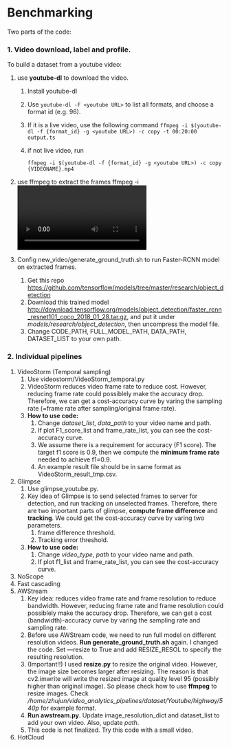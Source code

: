 # Benchmarking

Two parts of the code:

### 1. Video download, label and profile.

To build a dataset from a youtube video:
1. use **youtube-dl** to download the video.
  
   1. Install youtube-dl
   
   2. Use ``` youtube-dl -F <youtube URL> ``` to list all formats, and choose a format id (e.g. 96).
   
   3.  If it is a live video, use the following command
      ```ffmpeg -i $(youtube-dl -f {format_id} -g <youtube URL>) -c copy -t 00:20:00 output.ts```
   
   4. if not live video, run 
   
      ```ffmpeg -i $(youtube-dl -f {format_id} -g <youtube URL>) -c copy {VIDEONAME}.mp4```
   
      
   
2. use ffmpeg to extract the frames
   ffmpeg -i <Video Filename> %06d.jpg -hide_banner

3. Config new_video/generate_ground_truth.sh to run Faster-RCNN model on extracted frames. 

   1. Get this repo https://github.com/tensorflow/models/tree/master/research/object_detection 
   2. Download this trained model http://download.tensorflow.org/models/object_detection/faster_rcnn_resnet101_coco_2018_01_28.tar.gz, and put it under *models/research/object_detection*, then uncompress the model file.
   3. Change CODE_PATH, FULL_MODEL_PATH, DATA_PATH, DATASET_LIST to your own path.





### 2. Individual pipelines

1. VideoStorm (Temporal sampling)
   1. Use videostorm/VideoStorm_temporal.py 
   2. VideoStorm reduces video frame rate to reduce cost. However, reducing frame rate could possiblely make the accuracy drop. Therefore, we can get a cost-accuracy curve by varing the sampling rate (=frame rate after sampling/original frame rate). 
   3. **How to use code:** 
      1. Change *dataset_list*, *data_path* to your video name and path.
      2. If plot F1_score_list and frame_rate_list, you can see the cost-accuracy curve.
      3. We assume there is a requirement for accuracy (F1 score). The target f1 score is 0.9, then we compute the **minimum frame rate** needed to achieve f1=0.9.
      4. An example result file should be in same format as VideoStorm_result_tmp.csv.
2. Glimpse
   1. Use glimpse_youtube.py.
   2. Key idea of Glimpse is to send selected frames to server for detection, and run tracking on unselected frames. Therefore, there are two important parts of glimpse, **compute frame difference** and **tracking**. We could get the cost-accuracy curve by varing two parameters.
      1. frame difference threshold.
      2. Tracking error threshold.
   3. **How to use code:**
      1. Change  *video_type*, *path* to your video name and path.
      2. If plot f1_list and frame_rate_list, you can see the cost-accuracy curve.
3. NoScope
4. Fast cascading
5. AWStream
   1. Key idea: reduces video frame rate and frame resolution to reduce bandwidth. However, reducing frame rate and frame resolution could possiblely make the accuracy drop. Therefore, we can get a cost (bandwidth)-accuracy curve by varing the sampling rate and sampling rate.
   2. Before use AWStream code, we need to run full model on different resolution videos. **Run generate_ground_truth.sh** again. I changed the code. Set —resize to True and add RESIZE_RESOL to specify the resulting resolution. 
   3. (Important!!) I used **resize.py** to resize the original video.  However, the image size becomes larger after resizing. The reason is that cv2.imwrite will write the resized image at quality level 95 (possibly higher than original image). So please check how to use **ffmpeg** to resize images. Check */home/zhujun/video_analytics_pipelines/dataset/Youtube/highway/540p* for example format.
   4. **Run awstream.py**. Update image_resolution_dict and dataset_list to add your own video. Also, update *path*.
   5. This code is not finalized. Try this code with a small video. 
6. HotCloud